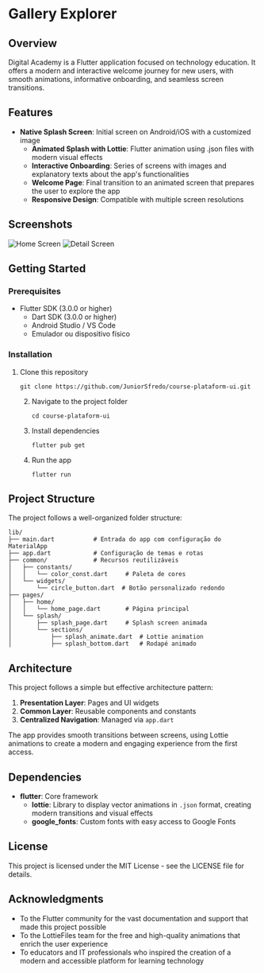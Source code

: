 # Gallery Explorer

## Overview
Digital Academy is a Flutter application focused on technology education. It offers a modern and interactive welcome journey for new users, with smooth animations, informative onboarding, and seamless screen transitions.

## Features

- **Native Splash Screen**: Initial screen on Android/iOS with a customized image
    - **Animated Splash with Lottie**: Flutter animation using .json files with modern visual effects
    - **Interactive Onboarding**: Series of screens with images and explanatory texts about the app's functionalities
    - **Welcome Page**: Final transition to an animated screen that prepares the user to explore the app
    - **Responsive Design**: Compatible with multiple screen resolutions

## Screenshots

![Home Screen](assets/images/home_screen.png)
![Detail Screen](assets/images/detail_screen.png)

## Getting Started

### Prerequisites

- Flutter SDK (3.0.0 or higher)
  - Dart SDK (3.0.0 or higher)
  - Android Studio / VS Code
  - Emulador ou dispositivo físico

### Installation

1. Clone this repository
   ```
   git clone https://github.com/JuniorSfredo/course-plataform-ui.git
   ```

   2. Navigate to the project folder
      ```
      cd course-plataform-ui
      ```

   3. Install dependencies
      ```
      flutter pub get
      ```

   4. Run the app
      ```
      flutter run
      ```

## Project Structure

The project follows a well-organized folder structure:

```
lib/
├── main.dart           # Entrada do app com configuração do MaterialApp
├── app.dart            # Configuração de temas e rotas
├── common/             # Recursos reutilizáveis
│   ├── constants/
│   │   └── color_const.dart     # Paleta de cores
│   └── widgets/
│       └── circle_button.dart  # Botão personalizado redondo
├── pages/
│   ├── home/
│   │   └── home_page.dart       # Página principal
│   └── splash/
│       ├── splash_page.dart     # Splash screen animada
│       └── sections/
│           ├── splash_animate.dart  # Lottie animation
│           ├── splash_bottom.dart   # Rodapé animado
```

## Architecture

This project follows a simple but effective architecture pattern:

1. **Presentation Layer**: Pages and UI widgets
2. **Common Layer**: Reusable components and constants
3. **Centralized Navigation**: Managed via `app.dart`

The app provides smooth transitions between screens, using Lottie animations to create a modern and engaging experience from the first access.

## Dependencies

- **flutter**: Core framework
    - **lottie**: Library to display vector animations in `.json` format, creating modern transitions and visual effects
    - **google_fonts**: Custom fonts with easy access to Google Fonts

## License

This project is licensed under the MIT License - see the LICENSE file for details.

## Acknowledgments

- To the Flutter community for the vast documentation and support that made this project possible
- To the LottieFiles team for the free and high-quality animations that enrich the user experience
- To educators and IT professionals who inspired the creation of a modern and accessible platform for learning technology
